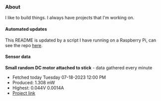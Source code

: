 ### About
I like to build things. I always have projects that I'm working on.

#### Automated updates
This README is updated by a script I have running on a Raspberry Pi, can see the repo [here](https://github.com/jdc-cunningham/raspi-git-repo-updater).

#### Sensor data


**Small random DC motor attached to stick** - data gathered every minute
- Fetched today Tuesday 07-18-2023 12:00 PM
- Produced: 1.308 mW
- Highest: 0.044V 0.0014A
- [Project link](https://github.com/jdc-cunningham/turbine-raspi)